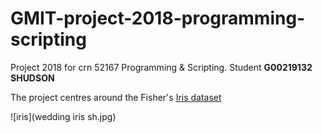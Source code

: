 # GMIT-project-2018-programming-scripting
Project 2018 for crn 52167 Programming &amp; Scripting. Student **G00219132 SHUDSON**

The project centres around the Fisher's [Iris dataset](https://en.wikipedia.org/wiki/Iris_flower_data_set) 

![iris](wedding iris sh.jpg)

